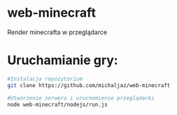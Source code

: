 # web-minecraft
Render minecrafta w przeglądarce
<h1>Uruchamianie gry:</h1>

```bash
#Instalacja repozytorium
git clone https://github.com/michaljaz/web-minecraft

#Utworzenie serwera i uruchomienie przeglądarki
node web-minecraft/nodejs/run.js

```

